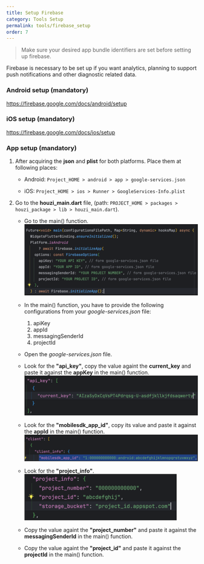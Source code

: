 ```yaml
---
title: Setup Firebase
category: Tools Setup
permalink: tools/firebase_setup
order: 7
---
```


> Make sure your desired app bundle identifiers are set before setting up firebase.


Firebase is necessary to be set up if you want analytics, planning to support push notifications and other diagnostic related data.

### Android setup (mandatory)
https://firebase.google.com/docs/android/setup

### iOS setup (mandatory)
https://firebase.google.com/docs/ios/setup

### App setup (mandatory)

1. After acquiring the **json** and **plist** for both platforms. Place them at following places:

    - Android: `Project_HOME > android > app > google-services.json`

    - iOS: `Project_HOME > ios > Runner > GoogleServices-Info.plist`

2. Go to the **houzi_main.dart** file, (path: `PROJECT_HOME > packages > houzi_package > lib > houzi_main.dart`).

    - Go to the main() function.
        <img src="../../images/firebase-app-setup.png" alt="firebase-app-setup" title="firebase-app-setup" border="1px solid"/>

    - In the main() function, you have to provide the following configurations from your *google-services.json* file:
        
        1. apiKey
        2. appId
        3. messagingSenderId
        4. projectId

    - Open the *google-services.json* file.

    - Look for the **"api_key"**, copy the value againt the **current_key** and paste it against the **appKey** in the main() function.
         <img src="../../images/api-key.png" alt="api-key" title="api-key" border="1px solid"/>
    
    - Look for the **"mobilesdk_app_id"**, copy its value and paste it against the **appId** in the main() function.
         <img src="../../images/app-id.png" alt="app-id" title="app-id" border="1px solid"/>

    - Look for the **"project_info"**.
        <img src="../../images/project-info.png" alt="project-info" title="project-info" width=400 border="1px solid"/>

    - Copy the value againt the **"project_number"** and paste it against the **messagingSenderId** in the main() function.
         
    - Copy the value againt the **"project_id"** and paste it against the **projectId** in the main() function.